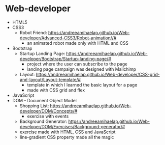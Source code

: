 # Web-developer
 - HTML5
 - CSS3
   - Robot Friend: https://andreeamihaelap.github.io/Web-developer/Advanced-CSS3/Robot-animation//#
     - an animated robot made only with HTML and CSS
 - Bootstrap
   - Startup Landing Page: https://andreeamihaelap.github.io/Web-developer/Bootstrap/Startup-landing-page/#
      - project where the user can subscribe to the page
      - landing page campaign was designed with Mailchimp
   - Layout: https://andreeamihaelap.github.io/Web-developer/CSS-grid-and-layout/Layout-template/#
     - template in which I learned the basic layout for a page
     - made with CSS grid and flex
 - JavaScript
 - DOM - Document Object Model
   - Shopping List: https://andreeamihaelap.github.io/Web-developer/DOM/Concepts/#
     - exercise with events
   -  Background Generator: https://andreeamihaelap.github.io/Web-developer/DOM/Exercises/Background-generator/#
     - exercise made with HTML, CSS and JavaScript
     - line-gradient CSS property made all the magic